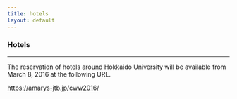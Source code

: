 ```yaml
---
title: hotels
layout: default
---
```

<!-- MAIN CONTENT -->
<div id="main_content_wrap" class="outer">
  <section id="main_content" class="inner">
    <h3 id="location">Hotels</h3>
    <hr>
  <p>The reservation of hotels around Hokkaido University  will be available from March 8, 2016 at the following URL.</p>
  <p><a href="https://amarys-jtb.jp/cww2016/"　target="_blank">https://amarys-jtb.jp/cww2016/</a>
  </section>
</div>
